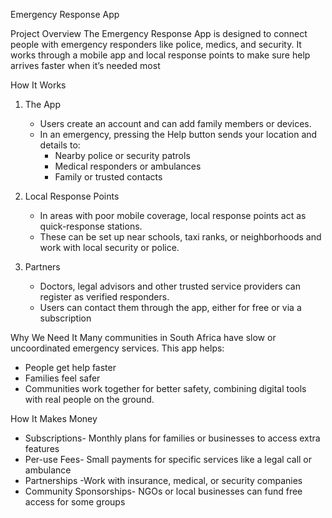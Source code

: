 Emergency Response App

Project Overview
The Emergency Response App is designed to connect people with emergency responders like police, medics, and security. It works through a mobile app and local response points to make sure help arrives faster when it’s needed most

How It Works
1. The App
   - Users create an account and can add family members or devices.
   - In an emergency, pressing the Help button sends your location and details to:
     - Nearby police or security patrols
     - Medical responders or ambulances
     - Family or trusted contacts

2. Local Response Points
   - In areas with poor mobile coverage, local response points act as quick-response stations.
   - These can be set up near schools, taxi ranks, or neighborhoods and work with local security or police.

3. Partners
   - Doctors, legal advisors and other trusted service providers can register as verified responders.
   - Users can contact them through the app, either for free or via a subscription

Why We Need It
Many communities in South Africa have slow or uncoordinated emergency services. This app helps:
- People get help faster
- Families feel safer
- Communities work together for better safety, combining digital tools with real people on the ground.

How It Makes Money
- Subscriptions- Monthly plans for families or businesses to access extra features
- Per-use Fees- Small payments for specific services like a legal call or ambulance
- Partnerships -Work with insurance, medical, or security companies
- Community Sponsorships- NGOs or local businesses can fund free access for some groups
